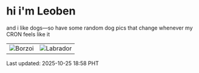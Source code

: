# hi i'm Leoben

and i like dogs—so have some random dog pics that change whenever my CRON feels like it

|  |  |
|--------|----------|
| ![Borzoi](https://random-dog-vercel.vercel.app/api/random-borzoi?v=1761389921) | ![Labrador](https://random-dog-vercel.vercel.app/api/random-labrador?v=1761389921) |

Last updated: 2025-10-25 18:58 PHT
